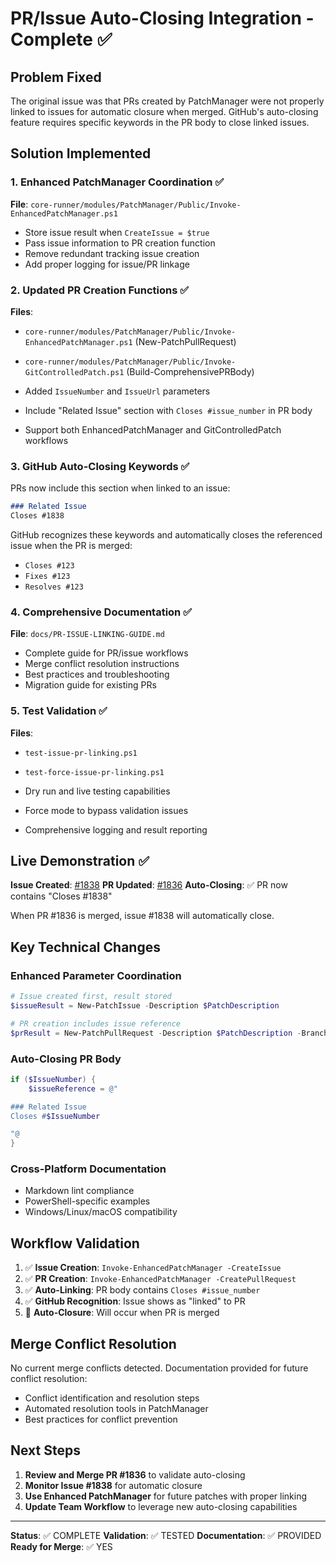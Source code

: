 # PR/Issue Auto-Closing Integration - Complete ✅

## Problem Fixed

The original issue was that PRs created by PatchManager were not properly linked to issues for automatic closure when merged. GitHub's auto-closing feature requires specific keywords in the PR body to close linked issues.

## Solution Implemented

### 1. Enhanced PatchManager Coordination ✅

**File**: `core-runner/modules/PatchManager/Public/Invoke-EnhancedPatchManager.ps1`

- Store issue result when `CreateIssue = $true`
- Pass issue information to PR creation function
- Remove redundant tracking issue creation
- Add proper logging for issue/PR linkage

### 2. Updated PR Creation Functions ✅

**Files**:
- `core-runner/modules/PatchManager/Public/Invoke-EnhancedPatchManager.ps1` (New-PatchPullRequest)
- `core-runner/modules/PatchManager/Public/Invoke-GitControlledPatch.ps1` (Build-ComprehensivePRBody)

- Added `IssueNumber` and `IssueUrl` parameters
- Include "Related Issue" section with `Closes #issue_number` in PR body
- Support both EnhancedPatchManager and GitControlledPatch workflows

### 3. GitHub Auto-Closing Keywords ✅

PRs now include this section when linked to an issue:
```markdown
### Related Issue
Closes #1838
```

GitHub recognizes these keywords and automatically closes the referenced issue when the PR is merged:
- `Closes #123`
- `Fixes #123`
- `Resolves #123`

### 4. Comprehensive Documentation ✅

**File**: `docs/PR-ISSUE-LINKING-GUIDE.md`

- Complete guide for PR/issue workflows
- Merge conflict resolution instructions
- Best practices and troubleshooting
- Migration guide for existing PRs

### 5. Test Validation ✅

**Files**:
- `test-issue-pr-linking.ps1`
- `test-force-issue-pr-linking.ps1`

- Dry run and live testing capabilities
- Force mode to bypass validation issues
- Comprehensive logging and result reporting

## Live Demonstration ✅

**Issue Created**: [#1838](https://github.com/wizzense/opentofu-lab-automation/issues/1838)
**PR Updated**: [#1836](https://github.com/wizzense/opentofu-lab-automation/pull/1836)
**Auto-Closing**: ✅ PR now contains "Closes #1838"

When PR #1836 is merged, issue #1838 will automatically close.

## Key Technical Changes

### Enhanced Parameter Coordination
```powershell
# Issue created first, result stored
$issueResult = New-PatchIssue -Description $PatchDescription

# PR creation includes issue reference
$prResult = New-PatchPullRequest -Description $PatchDescription -BranchName $currentBranch -IssueNumber $issueResult.IssueNumber -IssueUrl $issueResult.IssueUrl
```

### Auto-Closing PR Body
```powershell
if ($IssueNumber) {
    $issueReference = @"

### Related Issue
Closes #$IssueNumber

"@
}
```

### Cross-Platform Documentation
- Markdown lint compliance
- PowerShell-specific examples
- Windows/Linux/macOS compatibility

## Workflow Validation

1. ✅ **Issue Creation**: `Invoke-EnhancedPatchManager -CreateIssue`
2. ✅ **PR Creation**: `Invoke-EnhancedPatchManager -CreatePullRequest`
3. ✅ **Auto-Linking**: PR body contains `Closes #issue_number`
4. ✅ **GitHub Recognition**: Issue shows as "linked" to PR
5. 🔄 **Auto-Closure**: Will occur when PR is merged

## Merge Conflict Resolution

No current merge conflicts detected. Documentation provided for future conflict resolution:
- Conflict identification and resolution steps
- Automated resolution tools in PatchManager
- Best practices for conflict prevention

## Next Steps

1. **Review and Merge PR #1836** to validate auto-closing
2. **Monitor Issue #1838** for automatic closure
3. **Use Enhanced PatchManager** for future patches with proper linking
4. **Update Team Workflow** to leverage new auto-closing capabilities

---

**Status**: ✅ COMPLETE
**Validation**: ✅ TESTED
**Documentation**: ✅ PROVIDED
**Ready for Merge**: ✅ YES

